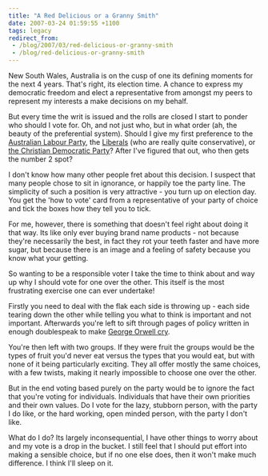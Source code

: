 ```yaml
---
title: "A Red Delicious or a Granny Smith"
date: 2007-03-24 01:59:55 +1100
tags: legacy
redirect_from:
 - /blog/2007/03/red-delicious-or-granny-smith
 - /blog/red-delicious-or-granny-smith
---
```


New South Wales, Australia is on the cusp of one its defining moments for the next 4 years. That's right, its election time. A chance to express my democratic freedom and elect a representative from amongst my peers to represent my interests a make decisions on my behalf.

But every time the writ is issued and the rolls are closed I start to ponder who should I vote for. Oh, and not just who, but in what order (ah, the beauty of the preferential system). Should I give my first preference to the <a href="http://www.nswalp.com/">Australian Labour Party</a>, the <a href="http://www.nsw.liberal.org.au/">Liberals</a> (who are really quite conservative), or <a href="http://www.cdp.org.au/">the Christian Democratic Party</a>? After I've figured that out, who then gets the number 2 spot?

I don't know how many other people fret about this decision. I suspect that many people chose to sit in ignorance, or happily toe the party line. The simplicity of such a position is very attractive - you turn up on election day. You get the 'how to vote' card from a representative of your party of choice and tick the boxes how they tell you to tick.

For me, however, there is something that doesn't feel right about doing it that way. Its like only ever buying brand name products - not because they're necessarily the best, in fact they rot your teeth faster and have more sugar, but because there is an image and a feeling of safety because you know what your getting.

So wanting to be a responsible voter I take the time to think about and way up why I should vote for one over the other. This itself is the most frustrating exercise one can ever undertake!

Firstly you need to deal with the flak each side is throwing up - each side tearing down the other while telling you what to think is important and not important. Afterwards you're left to sift through pages of policy written in enough doublespeak to make <a href="http://www.orwell.ru/library/essays/politics/english/e_polit">George Orwell cry</a>.

You're then left with two groups. If they were fruit the groups would be the types of fruit you'd never eat versus the types that you would eat, but with none of it being particularly exciting. They all offer mostly the same choices, with a few twists, making it nearly impossible to choose one over the other.

But in the end voting based purely on the party would be to ignore the fact that you're voting for individuals. Individuals that have their own priorities and their own values. Do I vote for the lazy, stubborn person, with the party I do like, or the hard working, open minded person, with the party I don't like.

What do I do? Its largely inconsequential, I have other things to worry about and my vote is a drop in the bucket. I still feel that I should put effort into making a sensible choice, but if no one else does, then it won't make much difference. I think I'll sleep on it.
